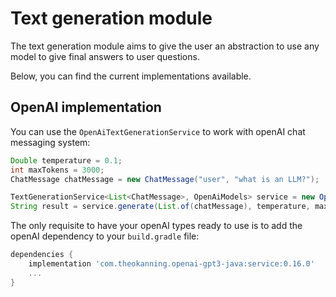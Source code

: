 # Text generation module

The text generation module aims to give the user an abstraction to use any model to give final answers to user questions. 

Below, you can find the current implementations available.

## OpenAI implementation

You can use the `OpenAiTextGenerationService` to work with openAI chat messaging system:

```java
Double temperature = 0.1;
int maxTokens = 3000;
ChatMessage chatMessage = new ChatMessage("user", "what is an LLM?");

TextGenerationService<List<ChatMessage>, OpenAiModels> service = new OpenAiTextGenerationService("api key");
String result = service.generate(List.of(chatMessage), temperature, maxTokens, OpenAiModels.GPT_3_5);
```

The only requisite to have your openAI types ready to use is to add the openAI dependency to your `build.gradle` file:

```gradle
dependencies {
    implementation 'com.theokanning.openai-gpt3-java:service:0.16.0'
    ...
}
```
